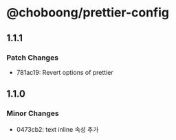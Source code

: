 # @choboong/prettier-config

## 1.1.1

### Patch Changes

- 781ac19: Revert options of prettier

## 1.1.0

### Minor Changes

- 0473cb2: text inline 속성 추가
